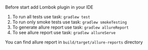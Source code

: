 Before start add Lombok plugin in your IDE
1. To run all tests use task: `gradlew test`
2. To run only smoke tests use task: `gradlew smokeTesting`
3. To generate allure report use task: `gradlew allureReport`
4. To see allure report use task: `gradlew allureServe`

You can find allure report in `build/target/allure-reports` directory
